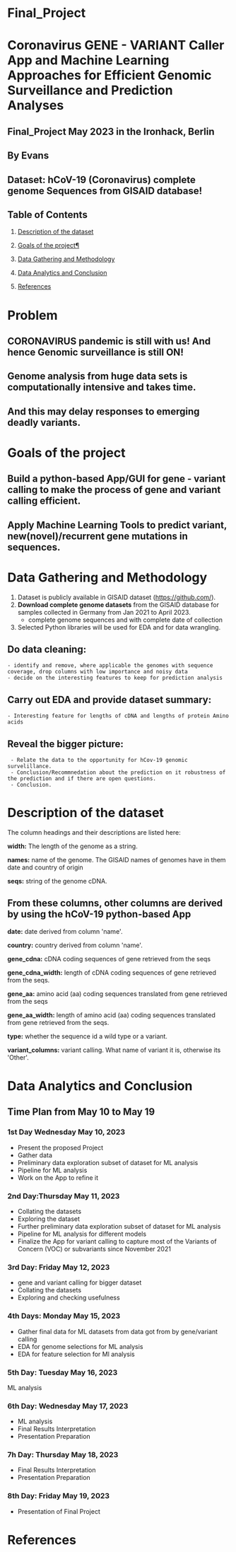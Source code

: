 # Final_Project
# Coronavirus GENE - VARIANT Caller App and Machine Learning Approaches for Efficient Genomic Surveillance and Prediction Analyses  

## Final_Project May 2023 in the Ironhack, Berlin
## By Evans
## Dataset: hCoV-19 (Coronavirus) complete genome Sequences from GISAID database!

##  Table of Contents
1. [Description of the dataset](#2)

1. [Goals of the project¶](#3)

2. [Data Gathering and Methodology](#4)
   
3. [Data Analytics and Conclusion](#5) 
   
4. [References](#6)

# Problem
## CORONAVIRUS pandemic is still with us! And hence Genomic surveillance is still ON!
## Genome analysis from huge data sets is computationally intensive and takes time.
## And this may delay responses to emerging deadly variants.

# Goals of the project
## Build a python-based App/GUI for gene - variant calling to make the process of gene and variant calling efficient.
## Apply  Machine Learning Tools to predict variant, new(novel)/recurrent gene mutations in sequences.

# Data Gathering and Methodology
1. Dataset is publicly available in GISAID dataset (https://github.com/).
2. **Download complete genome datasets** from the GISAID database for samples collected in  Germany from Jan 2021 to April 2023.
    - complete genome sequences and with complete date of collection 
3. Selected Python libraries will be used for EDA and for data wrangling. 
 
## **Do data cleaning:**
    - identify and remove, where applicable the genomes with sequence coverage, drop columns with low importance and noisy data
    - decide on the interesting features to keep for prediction analysis

## **Carry out EDA and provide dataset summary:** 
    - Interesting feature for lengths of cDNA and lengths of protein Amino acids 

    
## **Reveal the bigger picture:** 
     - Relate the data to the opportunity for hCov-19 genomic survelillance.
     - Conclusion/Recommnedation about the prediction on it robustness of the prediction and if there are open questions.
     - Conclusion.
     

#  Description of the dataset
 The column headings and their descriptions are listed here:

**width:** The length of the genome as a string.

**names:** name of the genome. The GISAID names of genomes have in them date and country of origin

**seqs:** string of the genome cDNA.

## From these columns, other columns are derived by using the hCoV-19 python-based App

**date:** date derived from column 'name'.

**country:** country derived from column 'name'.

**gene_cdna:** cDNA coding sequences of gene retrieved from the seqs

**gene_cdna_width:** length of cDNA coding sequences of gene retrieved from the seqs.

**gene_aa:** amino acid (aa) coding sequences translated from gene retrieved from the seqs

**gene_aa_width:** length of amino acid (aa) coding sequences translated from gene retrieved from the seqs.

**type:** whether the sequence id a wild type or a variant.

**variant_columns:** variant calling. What name of variant it is, otherwise its 'Other'.

# Data Analytics and Conclusion

       
## Time Plan from May 10 to May 19 

### 1st Day Wednesday May 10, 2023
- Present the proposed Project
- Gather data
- Preliminary data exploration subset of dataset for ML analysis
- Pipeline for ML analysis 
- Work on the App to refine it 

### 2nd Day:Thursday May 11, 2023 
- Collating the datasets
- Exploring the dataset
- Further preliminary data exploration subset of dataset for ML analysis
- Pipeline for ML analysis for different models
- Finalize the App for variant calling to capture most of the Variants of Concern (VOC) or subvariants since November 2021

###  3rd Day: Friday May 12, 2023  
- gene and variant calling for bigger dataset
- Collating the datasets
- Exploring and checking usefulness

### 4th Days: Monday May 15, 2023  
- Gather final data for ML datasets from data got from by gene/variant calling
- EDA for genome selections for ML analysis
- EDA for feature selection for Ml analysis

### 5th Day: Tuesday May 16, 2023 
ML analysis 

### 6th Day: Wednesday May 17, 2023 
- ML analysis
- Final Results Interpretation
- Presentation Preparation

### 7h Day: Thursday May 18, 2023
- Final Results Interpretation
- Presentation Preparation

### 8th Day: Friday May 19, 2023
- Presentation of Final Project


#  References
